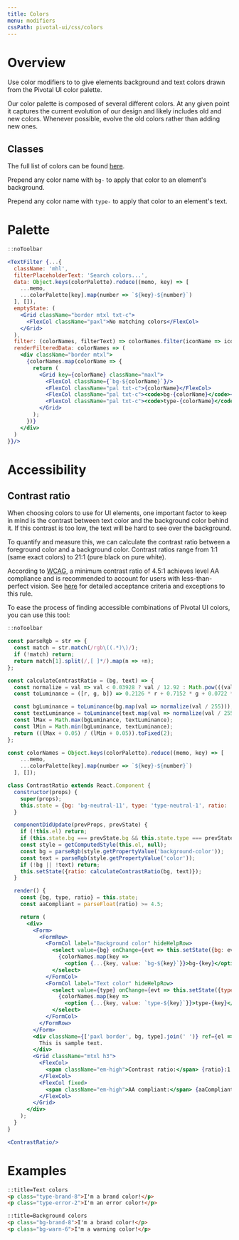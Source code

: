 ```yaml
---
title: Colors
menu: modifiers
cssPath: pivotal-ui/css/colors
---
```


# Overview

Use color modifiers to to give elements background and text colors drawn from the Pivotal UI color palette.

Our color palette is composed of several different colors. At any given point it captures the current
evolution of our design and likely includes old and new colors. Whenever possible, evolve the old
colors rather than adding new ones.

## Classes

The full list of colors can be found [here](/colors/palette).

Prepend any color name with `bg-` to apply that color to an element's background.

Prepend any color name with `type-` to apply that color to an element's text.

# Palette

```jsx
::noToolbar

<TextFilter {...{
  className: 'mhl',
  filterPlaceholderText: 'Search colors...',
  data: Object.keys(colorPalette).reduce((memo, key) => [
    ...memo,
    ...colorPalette[key].map(number => `${key}-${number}`)
  ], []),
  emptyState: (
    <Grid className="border mtxl txt-c">
      <FlexCol className="paxl">No matching colors</FlexCol>
    </Grid>
  ),
  filter: (colorNames, filterText) => colorNames.filter(iconName => iconName.indexOf(filterText.toLowerCase()) > -1),
  renderFilteredData: colorNames => (
    <div className="border mtxl">
      {colorNames.map(colorName => {
        return (
          <Grid key={colorName} className="maxl">
            <FlexCol className={`bg-${colorName}`}/>
            <FlexCol className="pal txt-c">{colorName}</FlexCol>
            <FlexCol className="pal txt-c"><code>bg-{colorName}</code></FlexCol>
            <FlexCol className="pal txt-c"><code>type-{colorName}</code></FlexCol>
          </Grid>
        );
      })}
    </div>
  )
}}/>
```

# Accessibility

## Contrast ratio

When choosing colors to use for UI elements, one important factor to keep in mind is the contrast between text color and the background color behind it. If this contrast is too low, the text will be hard to see over the background.

To quantify and measure this, we can calculate the contrast ratio between a foreground color and a background color. Contrast ratios range from 1:1 (same exact colors) to 21:1 (pure black on pure white).

According to [WCAG](https://www.w3.org/TR/UNDERSTANDING-WCAG20/visual-audio-contrast-contrast.html), a minimum contrast ratio of 4.5:1 achieves level AA compliance and is recommended to account for users with less-than-perfect vision. See [here](https://www.w3.org/WAI/WCAG21/quickref/?versions=2.0&showtechniques=143#contrast-minimum) for detailed acceptance criteria and exceptions to this rule.

To ease the process of finding accessible combinations of Pivotal UI colors, you can use this tool:

```jsx
::noToolbar

const parseRgb = str => {
  const match = str.match(/rgb\((.*)\)/);
  if (!match) return;
  return match[1].split(/,[ ]*/).map(n => +n);
};

const calculateContrastRatio = (bg, text) => {
  const normalize = val => val < 0.03928 ? val / 12.92 : Math.pow(((val + 0.055) / 1.055), 2.4);
  const toLuminance = ([r, g, b]) => 0.2126 * r + 0.7152 * g + 0.0722 * b;

  const bgLuminance = toLuminance(bg.map(val => normalize(val / 255)));
  const textLuminance = toLuminance(text.map(val => normalize(val / 255)));
  const lMax = Math.max(bgLuminance, textLuminance);
  const lMin = Math.min(bgLuminance, textLuminance);
  return ((lMax + 0.05) / (lMin + 0.05)).toFixed(2);
};

const colorNames = Object.keys(colorPalette).reduce((memo, key) => [
    ...memo,
    ...colorPalette[key].map(number => `${key}-${number}`)
  ], []);

class ContrastRatio extends React.Component {
  constructor(props) {
    super(props);
    this.state = {bg: 'bg-neutral-11', type: 'type-neutral-1', ratio: '14.74'};
  }

  componentDidUpdate(prevProps, prevState) {
    if (!this.el) return;
    if (this.state.bg === prevState.bg && this.state.type === prevState.type) return;
    const style = getComputedStyle(this.el, null);
    const bg = parseRgb(style.getPropertyValue('background-color'));
    const text = parseRgb(style.getPropertyValue('color'));
    if (!bg || !text) return;
    this.setState({ratio: calculateContrastRatio(bg, text)});
  }

  render() {
    const {bg, type, ratio} = this.state;
    const aaCompliant = parseFloat(ratio) >= 4.5;

    return (
      <div>
        <Form>
          <FormRow>
            <FormCol label="Background color" hideHelpRow>
              <select value={bg} onChange={evt => this.setState({bg: evt.target.value})}>
                {colorNames.map(key =>
                  <option {...{key, value: `bg-${key}`}}>bg-{key}</option>)}
              </select>
            </FormCol>
            <FormCol label="Text color" hideHelpRow>
              <select value={type} onChange={evt => this.setState({type: evt.target.value})}>
                {colorNames.map(key =>
                  <option {...{key, value: `type-${key}`}}>type-{key}</option>)}
              </select>
            </FormCol>
          </FormRow>
        </Form>
        <div className={['paxl border', bg, type].join(' ')} ref={el => this.el = el}>
          This is sample text.
        </div>
        <Grid className="mtxl h3">
          <FlexCol>
            <span className="em-high">Contrast ratio:</span> {ratio}:1
          </FlexCol>
          <FlexCol fixed>
            <span className="em-high">AA compliant:</span> {aaCompliant ? 'yes' : 'no'}
          </FlexCol>
        </Grid>
      </div>
    );
  }
}

<ContrastRatio/>
```

# Examples

```html
::title=Text colors
<p class="type-brand-8">I'm a brand color!</p>
<p class="type-error-2">I'm an error color!</p>
```

```html
::title=Background colors
<p class="bg-brand-8">I'm a brand color!</p>
<p class="bg-warn-6">I'm a warning color!</p>
```